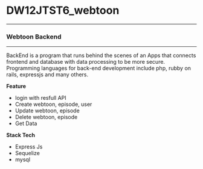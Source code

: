 # DW12JTST6_webtoon


------------------------------------------------------------------------------
### Webtoon Backend
------------------------------------------------------------------------------
BackEnd is a program that runs behind the scenes of an Apps that connects frontend and database with data processing 
to be more secure. Programming languages for back-end development include php, rubby on rails, expressjs and many others.


**Feature**
* login with resfull API
* Create webtoon, episode, user
* Update webtoon, episode
* Delete webtoon, episode
* Get Data

**Stack Tech**
* Express Js
* Sequelize
* mysql

